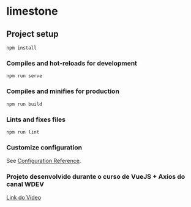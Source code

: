 # limestone

## Project setup
```
npm install
```

### Compiles and hot-reloads for development
```
npm run serve
```

### Compiles and minifies for production
```
npm run build
```

### Lints and fixes files
```
npm run lint
```

### Customize configuration
See [Configuration Reference](https://cli.vuejs.org/config/).

### Projeto desenvolvido durante o curso de VueJS + Axios do canal WDEV
[Link do Vídeo](https://youtu.be/kmsM_hHrDHE)